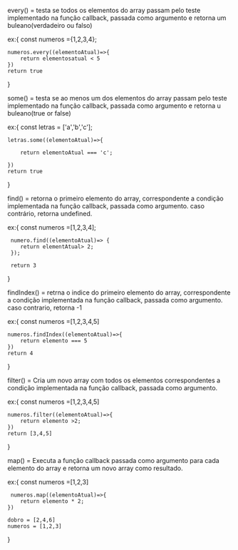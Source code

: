 every() = testa se todos os elementos do array passam pelo teste implementado na função callback, passada como argumento e retorna um buleano(verdadeiro ou falso)

ex:{
    const numeros ={1,2,3,4};

    numeros.every((elementoAtual)=>{
        return elementosatual < 5
    })
    return true
}


some() = testa  se ao menos um dos elementos do array passam pelo teste implementado na função callback, passada como argumento e retorna u buleano(true or false)

ex:{
    const letras = ['a','b','c'];

    letras.some((elementoAtual)=>{

        return elementoAtual === 'c';
        
    })
    return true 
}

find() = retorna o primeiro elemento do array, correspondente a condição implementada na função callback, passada como argumento. caso contrário, retorna undefined. 

ex:{
     const numeros =[1,2,3,4];

     numero.find((elementoAtual)=> {
        return elementAtual> 2;
     });

     return 3
}

findIndex() = retrna o indice do primeiro elemento do array, correspondente a condição implementada na função callback, passada como argumento. caso contrario, retorna -1

ex:{
    const numeros =[1,2,3,4,5]

    numeros.findIndex((elementoAtual)=>{
        return elemento === 5
    })
    return 4
}

filter() = Cria um novo array com todos os elementos correspondentes a condição implementada na função callback, passada como argumento.

ex:{
    const numeros =[1,2,3,4,5]
    
    numeros.filter((elementoAtual)=>{
        return elemento >2;
    })
    return [3,4,5]
}

map() = Executa a função callback passada como argumento para cada elemento do array e retorna um novo array como resultado.

ex:{
    const numeros =[1,2,3]

     numeros.map((elementoAtual)=>{
        return elemento * 2;
    })

    dobro = [2,4,6]
    numeros = [1,2,3]

}